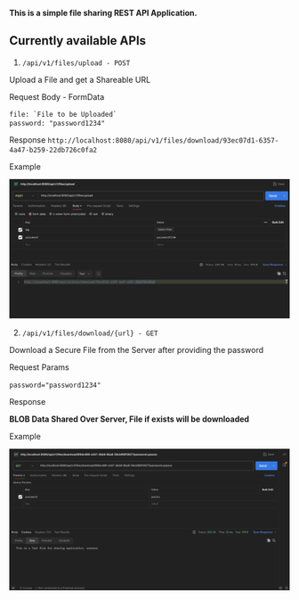 **This is a simple file sharing REST API Application.**

## Currently available APIs

1. `/api/v1/files/upload - POST`

Upload a File and get a Shareable URL

Request Body - FormData

```
file: `File to be Uploaded`
password: "password1234"
```

Response
`http://localhost:8080/api/v1/files/download/93ec07d1-6357-4a47-b259-22db726c0fa2`

Example

![alt text](./static/uploadApi.png "Postman Screenshot for Upload API")

2. `/api/v1/files/download/{url} - GET`

Download a Secure File from the Server after providing the password

Request Params

`password="password1234"`

Response

**BLOB Data Shared Over Server, File if exists will be downloaded**

Example

![alt text](./static/downloadApi.png "Postman Screenshot for Download API")
